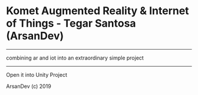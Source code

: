 # Komet Augmented Reality & Internet of Things - Tegar Santosa (ArsanDev)
---
 combining ar and iot into an extraordinary simple project
 
---

Open it into Unity Project

ArsanDev (c) 2019
